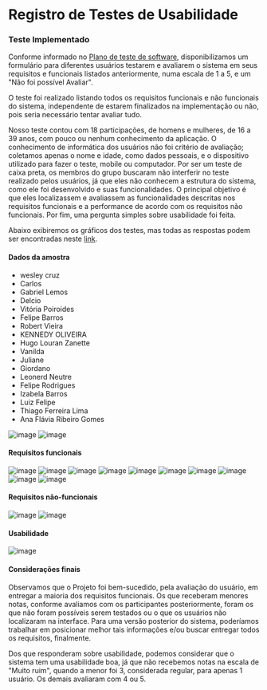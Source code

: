 # Registro de Testes de Usabilidade

### Teste Implementado

Conforme informado no [Plano de teste de software](https://github.com/ICEI-PUC-Minas-PCO-SI/pco-si-2021-2-tec-web-busca-global-em-catalogos-de-streaming/blob/master/docs/10-Plano%20de%20Testes%20de%20Usabilidade.md#teste-implementado), disponibilizamos um formulário para diferentes usuários testarem e avaliarem o sistema em seus requisitos e funcionais listados anteriormente, numa escala de 1 a 5, e um "Não foi possível Avaliar". 

O teste foi realizado listando todos os requisitos funcionais e não funcionais do sistema, independente de estarem finalizados na implementação ou não, pois seria necessário tentar avaliar tudo. 

Nosso teste contou com 18 participações, de homens e mulheres, de 16 a 39 anos, com pouco ou nenhum conhecimento da aplicação. O conhecimento de informática dos usuários não foi critério de avaliação; coletamos apenas o nome e idade, como dados pessoais, e o dispositivo utilizado para fazer o teste, mobile ou computador. Por ser um teste de caixa preta, os membros do grupo buscaram não interferir no teste realizado pelos usuários, já que eles não conhecem a estrutura do sistema, como ele foi desenvolvido e suas funcionalidades. O principal objetivo é que eles localizassem e avaliassem as funcionalidades descritas nos requisitos funcionais e a performance de acordo com os requisitos não funcionais. Por fim, uma pergunta simples sobre usabilidade foi feita.

Abaixo exibiremos os gráficos dos testes, mas todas as respostas podem ser encontradas neste [link](https://docs.google.com/spreadsheets/d/1R1E66vtTf4dLOpdUymSsIZOgko0otbtP4RJZ-A0zGs4/edit?usp=sharing).

#### Dados da amostra

- wesley cruz
- Carlos
- Gabriel Lemos
- Delcio
- Vitória Poiroides
- Felipe Barros
- Robert Vieira
- KENNEDY OLIVEIRA
- Hugo Louran Zanette
- Vanilda
- Juliane
- Giordano
- Leonerd Neutre
- Felipe Rodrigues
- Izabela Barros
- Luiz Felipe
- Thiago Ferreira Lima
- Ana Flávia Ribeiro Gomes

![image](https://user-images.githubusercontent.com/58124914/142783408-fda9268b-3119-4c85-b8b0-4bf8cefc56be.png)
![image](https://user-images.githubusercontent.com/58124914/142783425-eefe0334-bf9d-44f8-bd18-7d5065d1436f.png)

#### Requisitos funcionais

![image](https://user-images.githubusercontent.com/58124914/142783460-9c5f3933-87e1-4846-a051-a931838ef8c3.png)
![image](https://user-images.githubusercontent.com/58124914/142783474-7c3d410a-dc74-44fe-a98b-beb8443dc508.png)
![image](https://user-images.githubusercontent.com/58124914/142783482-699b405b-b94d-4852-a7e2-35eb5cbf1293.png)
![image](https://user-images.githubusercontent.com/58124914/142783483-571ec21b-93c9-4254-8bdf-217d965a8623.png)
![image](https://user-images.githubusercontent.com/58124914/142783493-727f98fd-5270-46c9-9313-33f6a7cee95f.png)
![image](https://user-images.githubusercontent.com/58124914/142783499-cd5da312-21d7-4e5f-a052-1ea243fbe73e.png)
![image](https://user-images.githubusercontent.com/58124914/142783506-2998d571-d7fa-401a-831d-478d0e64dee7.png)
![image](https://user-images.githubusercontent.com/58124914/142783512-1eb23bb9-22ed-418a-ab8e-13609a1f5df5.png)
![image](https://user-images.githubusercontent.com/58124914/142783522-b8d2c945-03e4-4665-a461-be066911e0bd.png)
![image](https://user-images.githubusercontent.com/58124914/142783530-912e226e-52b1-4046-8081-a5fd2a997cd9.png)

#### Requisitos não-funcionais

![image](https://user-images.githubusercontent.com/58124914/142783598-5146d7fe-f42c-4c3b-8675-b8c6d0a0dd19.png)
![image](https://user-images.githubusercontent.com/58124914/142783608-04a73aae-d719-47cf-b706-db23cf879026.png)

#### Usabilidade

![image](https://user-images.githubusercontent.com/58124914/142783621-3acbaaa9-2ae1-4faa-9872-03bed664a48e.png)

#### Considerações finais

Observamos que o Projeto foi bem-sucedido, pela avaliação do usuário, em entregar a maioria dos requisitos funcionais. Os que receberam menores notas, conforme avaliamos com os participantes posteriormente, foram os que não foram possíveis serem testados ou o que os usuários não localizaram na interface. Para uma versão posterior do sistema, poderíamos trabalhar em posicionar melhor tais informações e/ou buscar entregar todos os requisitos, finalmente.

Dos que responderam sobre usabilidade, podemos considerar que o sistema tem uma usabilidade boa, já que não recebemos notas na escala de "Muito ruim", quando a menor foi 3, considerada regular, para apenas 1 usuário. Os demais avaliaram com 4 ou 5.

